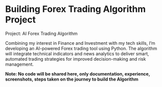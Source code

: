# Building Forex Trading Algorithm Project
Project: AI Forex Trading Algorithm

Combining my interest in Finance and Investment with my tech skills, I’m developing an AI-powered Forex trading tool using Python. The algorithm will integrate technical indicators and news analytics to deliver smart, automated trading strategies for improved decision-making and risk management.

**Note: No code will be shared here, only documentation, experience, screenshots, steps taken on the journey to build the Algorithm**
